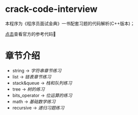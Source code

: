 # crack-code-interview
本程序为《程序员面试金典》一书配套习题的代码解析(C++版本)；

[点击](https://github.com/gaylemcd/ctci)查看官方的参考代码

# 章节介绍
- string        -> *字符串章节练习*
- list          -> *链表章节练习*
- stack&queue   -> *栈和队列练习*
- tree          -> *树的练习*
- bits_operator -> *位运算的练习*
- math          -> *基础数学练习*
- recursive     -> *递归习题练习*